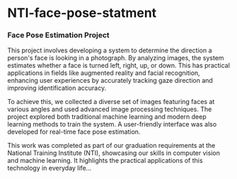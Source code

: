 # NTI-face-pose-statment
### Face Pose Estimation Project

This project involves developing a system to determine the direction a person's face is looking in a photograph. By analyzing images, the system estimates whether a face is turned left, right, up, or down. This has practical applications in fields like augmented reality and facial recognition, enhancing user experiences by accurately tracking gaze direction and improving identification accuracy.

To achieve this, we collected a diverse set of images featuring faces at various angles and used advanced image processing techniques. The project explored both traditional machine learning and modern deep learning methods to train the system. A user-friendly interface was also developed for real-time face pose estimation.

This work was completed as part of our graduation requirements at the National Training Institute (NTI), showcasing our skills in computer vision and machine learning. It highlights the practical applications of this technology in everyday life...
